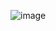 ![image](https://user-images.githubusercontent.com/81686956/122625068-95561900-d079-11eb-87e8-ed8f8072bcc4.png)
